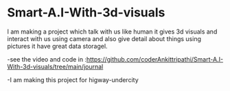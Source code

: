 # Smart-A.I-With-3d-visuals
I am making a project which talk with us like human it gives 3d visuals and interact with us using camera and also give detail about things using pictures it have great data storagel.

-see the video and code in :https://github.com/coderAnkittripathi/Smart-A.I-With-3d-visuals/tree/main/journal

-I am making this project for higway-undercity
